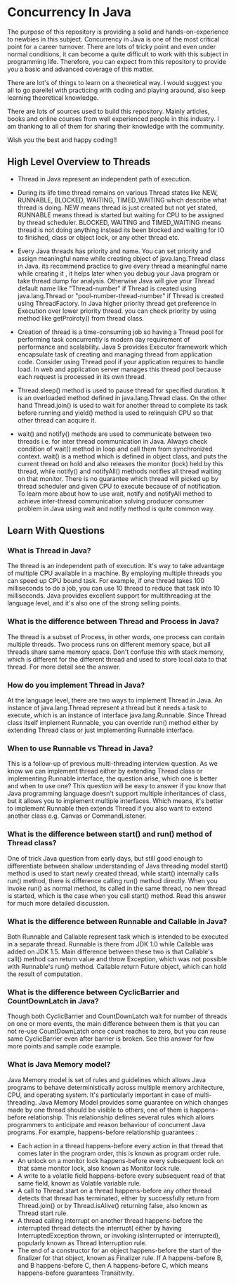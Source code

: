 # Concurrency In Java

The purpose of this repository is providing a solid and hands-on-experience to newbies in this subject. Concurrency in Java is one of the most critical point for a career turnover. There are lots of tricky point and even under normal conditions, it can become a quite difficult to work with this subject in programming life. Therefore, you can expect from this repository to provide you a basic and advanced coverage of this matter. 

There are lot's of things to learn on a theoretical way. I would suggest you all to go parellel with practicing with coding and playing araound, also keep learning theoretical knowledge.

There are lots of sources used to build this repository. Mainly articles, books and online courses from well experienced people in this industry. I am thanking to all of them for sharing their knowledge with the community.

Wish you the best and happy coding!!

## High Level Overview to Threads

* Thread in Java represent an independent path of execution.

* During its life time thread remains on various Thread states like NEW, RUNNABLE, BLOCKED, WAITING, TIMED_WAITING which describe what thread is doing. NEW means thread is just created but not yet stated, RUNNABLE means thread is started but waiting for CPU to be assigned by thread scheduler. BLOCKED, WAITING and TIMED_WAITING means thread is not doing anything instead its been blocked and waiting for IO to finished, class or object lock, or any other thread etc.

* Every Java threads has priority and name. You can set priority and assign meaningful name while creating object of java.lang.Thread class in Java. its recommend practice to give every thread a meaningful name while creating it , it helps later when you debug your Java program or take thread dump for analysis. Otherwise Java will give your Thread default name like "Thread-number" if Thread is created using java.lang.Thread or "pool-number-thread-number" if Thread is created using ThreadFactory. In Java higher priority thread get preference in Execution over lower priority thread. you can check priority by using method like getProiroty() from thread class.

* Creation of thread is a time-consuming job so having a Thread pool for performing task concurrently is modern day requirement of performance and scalability. Java 5 provides Executor framework which encapsulate task of creating and managing thread from application code. Consider using Thread pool if your application requires to handle load. In web and application server manages this thread pool because each request is processed in its own thread.

* Thread.sleep() method is used to pause thread for specified duration. It is an overloaded method defined in java.lang.Thread class. On the other hand Thread.join() is used to wait for another thread to complete its task before running and yield() method is used to relinquish CPU so that other thread can acquire it.

* wait() and notify() methods are used to communicate between two threads i.e. for inter thread communication in Java. Always check condition of  wait() method in loop and call them from synchronized context. wait() is a method which is defined in object class, and puts the current thread on hold and also releases the monitor (lock) held by this thread,  while notify() and notifyAll() methods notifies all thread waiting on that monitor. There is no guarantee which thread will picked up by thread scheduler and given CPU to execute because of of notification. To learn more about how to use wait, notify and notifyAll method to achieve inter-thread communication solving producer consumer problem in Java using wait and notify method is quite common way.

## Learn With Questions 

### What is Thread in Java? 

The thread is an independent path of execution. It's way to take advantage of multiple CPU available in a machine. By employing multiple threads you can speed up CPU bound task. For example, if one thread takes 100 milliseconds to do a job, you can use 10 thread to reduce that task into 10 milliseconds. Java provides excellent support for multithreading at the language level, and it's also one of the strong selling points.

### What is the difference between Thread and Process in Java?

The thread is a subset of Process, in other words, one process can contain multiple threads. Two process runs on different memory space, but all threads share same memory space. Don't confuse this with stack memory, which is different for the different thread and used to store local data to that thread. For more detail see the answer.

### How do you implement Thread in Java?

At the language level, there are two ways to implement Thread in Java. An instance of java.lang.Thread represent a thread but it needs a task to execute, which is an instance of interface java.lang.Runnable. Since Thread class itself implement Runnable, you can override run() method either by extending Thread class or just implementing Runnable interface.

### When to use Runnable vs Thread in Java?

This is a follow-up of previous multi-threading interview question. As we know we can implement thread either by extending Thread class or implementing Runnable interface, the question arise, which one is better and when to use one? This question will be easy to answer if you know that Java programming language doesn't support multiple inheritances of class, but it allows you to implement multiple interfaces. Which means, it's better to implement Runnable then extends Thread if you also want to extend another class e.g. Canvas or CommandListener.


### What is the difference between start() and run() method of Thread class?

One of trick Java question from early days, but still good enough to differentiate between shallow understanding of Java threading model start() method is used to start newly created thread, while start() internally calls run() method, there is difference calling run() method directly. When you invoke run() as normal method, its called in the same thread, no new thread is started, which is the case when you call start() method. Read this answer for much more detailed discussion.

### What is the difference between Runnable and Callable in Java?

Both Runnable and Callable represent task which is intended to be executed in a separate thread. Runnable is there from JDK 1.0 while Callable was added on JDK 1.5. Main difference between these two is that Callable's call() method can return value and throw Exception, which was not possible with Runnable's run() method. Callable return Future object, which can hold the result of computation.

### What is the difference between CyclicBarrier and CountDownLatch in Java?

Though both CyclicBarrier and CountDownLatch wait for number of threads on one or more events, the main difference between them is that you can not re-use CountDownLatch once count reaches to zero, but you can reuse same CyclicBarrier even after barrier is broken.  See this answer for few more points and sample code example.


### What is Java Memory model?

Java Memory model is set of rules and guidelines which allows Java programs to behave deterministically across multiple memory architecture, CPU, and operating system. It's particularly important in case of multi-threading. Java Memory Model provides some guarantee on which changes made by one thread should be visible to others, one of them is happens-before relationship. This relationship defines several rules which allows programmers to anticipate and reason behaviour of concurrent Java programs. For example, happens-before relationship guarantees :
  * Each action in a thread happens-before every action in that thread that comes later in the program order, this is known as program order rule.
  * An unlock on a monitor lock happens-before every subsequent lock on that same monitor lock, also known as Monitor lock rule.
  * A write to a volatile field happens-before every subsequent read of that same field, known as Volatile variable rule.
  * A call to Thread.start on a thread happens-before any other thread detects that thread has terminated, either by successfully return from Thread.join() or by Thread.isAlive() returning false, also known as Thread start rule.
  * A thread calling interrupt on another thread happens-before the interrupted thread detects the interrupt( either by having  InterruptedException thrown, or invoking isInterrupted or interrupted), popularly known as Thread Interruption rule.
  * The end of a constructor for an object happens-before the start of the finalizer for that object, known as Finalizer rule.
If A happens-before B, and B happens-before C, then A happens-before C, which means happens-before guarantees Transitivity.
